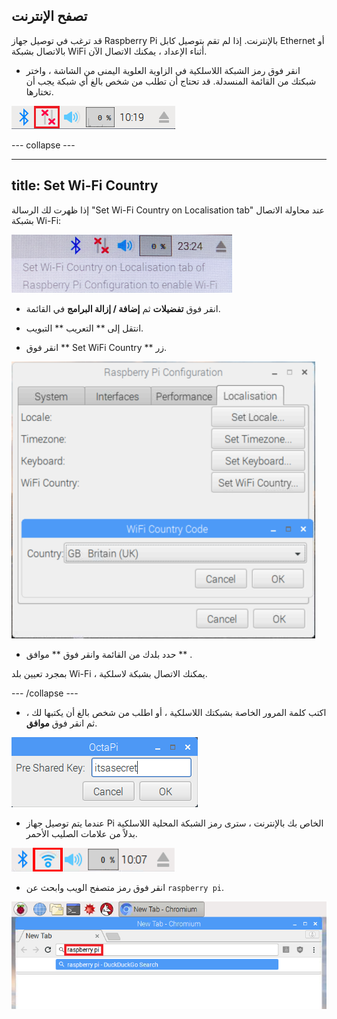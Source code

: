 ## تصفح الإنترنت

قد ترغب في توصيل جهاز Raspberry Pi بالإنترنت. إذا لم تقم بتوصيل كابل Ethernet أو بالاتصال بشبكة WiFi أثناء الإعداد ، يمكنك الاتصال الآن.

+ انقر فوق رمز الشبكة اللاسلكية في الزاوية العلوية اليمنى من الشاشة ، واختر شبكتك من القائمة المنسدلة. قد تحتاج أن تطلب من شخص بالغ أي شبكة يجب أن تختارها.

![No wifi](images/no-wifi.png)

\--- collapse \---

* * *

## title: Set Wi-Fi Country

إذا ظهرت لك الرسالة "Set Wi-Fi Country on Localisation tab" عند محاولة الاتصال بشبكة Wi-Fi:

![set wifi country](images/pi-set-wifi-country.png)

+ انقر فوق **تفضيلات** ثم **إضافة / إزالة البرامج** في القائمة.

+ انتقل إلى ** التعريب ** التبويب.

+ انقر فوق ** Set WiFi Country ** زر.

![select wifi country](images/pi-select-wifi-country.png)

+ حدد بلدك من القائمة وانقر فوق ** موافق ** .

بمجرد تعيين بلد Wi-Fi ، يمكنك الاتصال بشبكة لاسلكية.

\--- /collapse \---

+ اكتب كلمة المرور الخاصة بشبكتك اللاسلكية ، أو اطلب من شخص بالغ أن يكتبها لك ، ثم انقر فوق **موافق**.

![Type in password](images/type-password.png)

+ عندما يتم توصيل جهاز Pi الخاص بك بالإنترنت ، سترى رمز الشبكة المحلية اللاسلكية بدلاً من علامات الصليب الأحمر.

![screenshot](images/pi-wifi.png)

+ انقر فوق رمز متصفح الويب وابحث عن `raspberry pi`.

![screenshot](images/pi-browser.png)